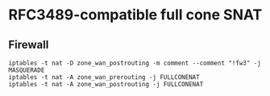 RFC3489-compatible full cone SNAT
=================================

## Firewall

```
iptables -t nat -D zone_wan_postrouting -m comment --comment "!fw3" -j MASQUERADE
iptables -t nat -A zone_wan_prerouting -j FULLCONENAT
iptables -t nat -A zone_wan_postrouting -j FULLCONENAT
```
